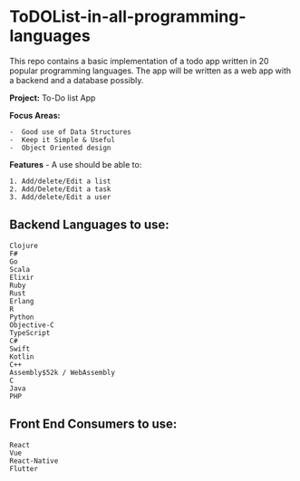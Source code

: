 # ToDOList-in-all-programming-languages
This repo contains a basic implementation of a todo app written in 20 popular programming languages.
The app will be written as a web app with a backend and a database possibly. 

**Project:** To-Do list App

**Focus Areas:**

	-  Good use of Data Structures
	-  Keep it Simple & Useful
	-  Object Oriented design
    

**Features** - A use should be able to:

	1. Add/delete/Edit a list
	2. Add/Delete/Edit a task
	3. Add/delete/Edit a user


## Backend Languages to use:	
	Clojure
	F#
	Go
	Scala
	Elixir
	Ruby
	Rust
	Erlang
	R
	Python
	Objective-C
	TypeScript
	C#
	Swift
	Kotlin
	C++
	Assembly$52k / WebAssembly
	C
	Java
	PHP

## Front End Consumers to use:	
    React
	Vue
	React-Native
	Flutter
